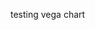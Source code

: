 testing vega chart

 <div id="vis"></div>
 <script src="https://vega.github.io/vega/vega.min.js"></script>
 <script src="https://cdnjs.cloudflare.com/ajax/libs/vega-tooltip/0.23.0/vega-tooltip.min.js"></script>
 <script type="text/javascript">
// parse a spec and create a visualization view

var spec = "https://gist.githubusercontent.com/bkamapantula/2b15fec42c4971ea02cc45167a4847ab/raw/a9c1acc35904e8f188e7c45c21cc87e8cdafec13/mobility-spec.json" 
//new vega.View(vega.parse.spec(spec))
//  .renderer('svg')
//  .tooltip(new vegaTooltip.Handler().call)
//  .initialize("#vis").hover().run()
  
function parse(spec) {
  vega.parse.spec(spec, function(error, chart) { chart({el:"#vis"}).update(); });
}
parse(spec)
</script>

